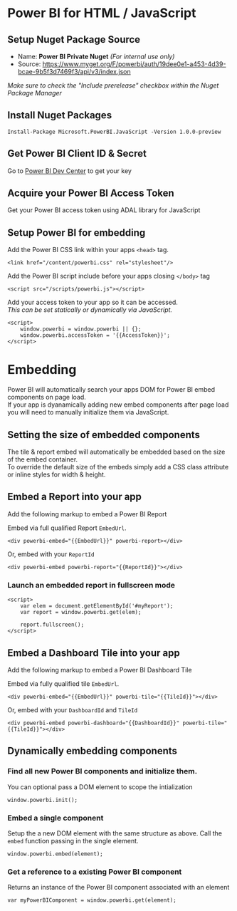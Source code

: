 # Power BI for HTML / JavaScript
## Setup Nuget Package Source

- Name: **Power BI Private Nuget** *(For internal use only)*
- Source: https://www.myget.org/F/powerbi/auth/19dee0e1-a453-4d39-bcae-9b5f3d7469f3/api/v3/index.json

*Make sure to check the "Include prerelease" checkbox within the Nuget Package Manager*

## Install Nuget Packages
`Install-Package Microsoft.PowerBI.JavaScript -Version 1.0.0-preview`

## Get Power BI Client ID & Secret
Go to [Power BI Dev Center](https://dev.powerbi.com/apps) to get your key

## Acquire your Power BI Access Token
Get your Power BI access token using ADAL library for JavaScript

## Setup Power BI for embedding
Add the Power BI CSS link within your apps `<head>` tag.

`<link href="/content/powerbi.css" rel="stylesheet"/>`

Add the Power BI script include before your apps closing `</body>` tag

`<script src="/scripts/powerbi.js"></script>`

Add your access token to your app so it can be accessed.  
*This can be set statically or dynamically via JavaScript.*

```
<script>
	window.powerbi = window.powerbi || {};
	window.powerbi.accessToken = '{{AccessToken}}';
</script>
```
# Embedding
Power BI will automatically search your apps DOM for Power BI embed components on page load.  
If your app is dyanamically adding new embed components after page load you will need to manually initialize them via JavaScript.

## Setting the size of embedded components
The tile & report embed will automatically be embedded based on the size of the embed container.  
To override the default size of the embeds simply add a CSS class attribute or inline styles for width & height.

## Embed a Report into your app
Add the following markup to embed a Power BI Report

Embed via full qualified Report `EmbedUrl`.

`<div powerbi-embed="{{EmbedUrl}}" powerbi-report></div>`

Or, embed with your `ReportId`

`<div powerbi-embed powerbi-report="{{ReportId}}"></div>`

### Launch an embedded report in fullscreen mode
```
<script>
	var elem = document.getElementById('#myReport');
	var report = window.powerbi.get(elem);
	
	report.fullscreen();
</script>
```

## Embed a Dashboard Tile into your app
Add the following markup to embed a Power BI Dashboard Tile

Embed via fully qualified tile `EmbedUrl`.

`<div powerbi-embed="{{EmbedUrl}}" powerbi-tile="{{TileId}}"></div>`

Or, embed with your `DashboardId` and `TileId`

`<div powerbi-embed powerbi-dashboard="{{DashboardId}}" powerbi-tile="{{TileId}}"></div>`

## Dynamically embedding components
### Find all new Power BI components and initialize them.
You can optional pass a DOM element to scope the intialization

`window.powerbi.init();`

### Embed a single component
Setup the a new DOM element with the same structure as above.
Call the `embed` function passing in the single element.

`window.powerbi.embed(element);`

### Get a reference to a existing Power BI component
Returns an instance of the Power BI component associated with an element

`var myPowerBIComponent = window.powerbi.get(element);`
